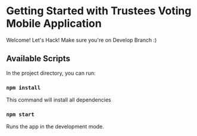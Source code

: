 # Getting Started with Trustees Voting Mobile Application 

Welcome! Let's Hack! Make sure you're on Develop Branch :)

## Available Scripts

In the project directory, you can run:

### `npm install`

This command will install all dependencies

### `npm start`

Runs the app in the development mode.